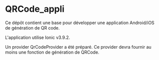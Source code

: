 # QRCode_appli

Ce dépôt contient une base pour développer une application Android/iOS de génération de QR code.

L'application utilise Ionic v3.9.2.

Un provider QrCodeProvider a été préparé. Ce provider devra fournir au moins une fonction de génération de QRCode.